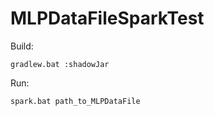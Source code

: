 ﻿# MLPDataFileSparkTest

Build:
```
gradlew.bat :shadowJar
```

Run:
```
spark.bat path_to_MLPDataFile
```

